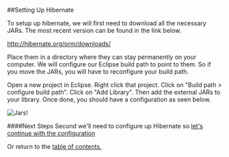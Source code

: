 ##Setting Up Hibernate

To setup up hibernate, we will first need to download all the necessary JARs. The most
recent version can be found in the link below.

http://hibernate.org/orm/downloads/

Place them in a directory where they can stay permanently on your computer. We 
will configure our Eclipse build path to point to them. So if you move the JARs,
you will have to reconfigure your build path.

Open a new project in Eclipse. Right click that project. Click on "Build path > configure build path".
Click on "Add Library". Then add the external JARs to your library. Once done, you
should have a configuration as seen below.


![Jars!](https://github.com/trekbaum/present/blob/master/orm/resourses/jars.png "Jars")

####Next Steps
Second we'll need to configure up Hibernate so [let's continue with the configuration](https://github.com/trekbaum/present/blob/master/orm/conf.md)

Or return to the [table of contents.](https://github.com/trekbaum/present/blob/master/orm/README.md)

